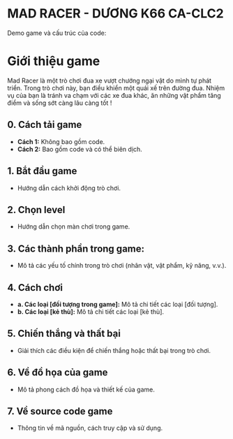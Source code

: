 # MAD RACER - DƯƠNG K66 CA-CLC2

Demo game và cấu trúc của code:

# Giới thiệu game

Mad Racer là một trò chơi đua xe vượt chướng ngại vật do mình tự phát triển. Trong trò chơi này, bạn điều khiển một quái xế trên đường đua. Nhiệm vụ của bạn là tránh va chạm với các xe đua khác, ăn những vật phẩm tăng điểm và sống sớt càng lâu càng tốt !

## 0. Cách tải game
   - **Cách 1:** Không bao gồm code.
   - **Cách 2:** Bao gồm code và có thể biên dịch.

## 1. Bắt đầu game
   - Hướng dẫn cách khởi động trò chơi.
   

## 2. Chọn level
   - Hướng dẫn chọn màn chơi trong game.

## 3. Các thành phần trong game:
   - Mô tả các yếu tố chính trong trò chơi (nhân vật, vật phẩm, kỹ năng, v.v.).

## 4. Cách chơi
   - **a. Các loại [đối tượng trong game]:** Mô tả chi tiết các loại [đối tượng].
   - **b. Các loại [kẻ thù]:** Mô tả chi tiết các loại [kẻ thù].

## 5. Chiến thắng và thất bại
   - Giải thích các điều kiện để chiến thắng hoặc thất bại trong trò chơi.

## 6. Về đồ họa của game
   - Mô tả phong cách đồ họa và thiết kế của game.

## 7. Về source code game
   - Thông tin về mã nguồn, cách truy cập và sử dụng.
